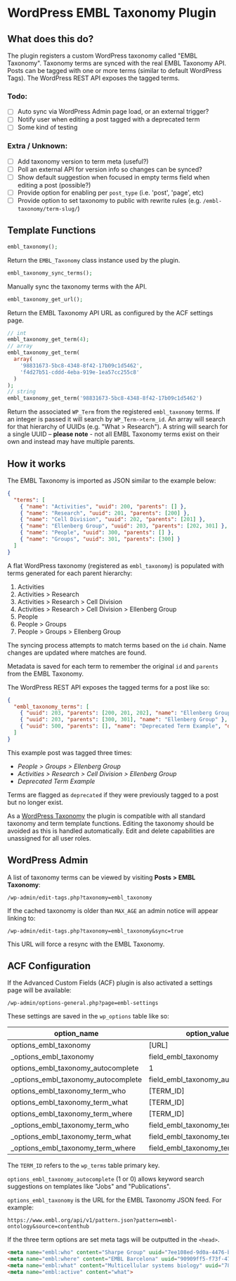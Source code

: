 # WordPress EMBL Taxonomy Plugin

## What does this do?

The plugin registers a custom WordPress taxonomy called "EMBL Taxonomy". Taxonomy terms are synced with the real EMBL Taxonomy API. Posts can be tagged with one or more terms (similar to default WordPress Tags). The WordPress REST API exposes the tagged terms.

### Todo:

 - [ ] Auto sync via WordPress Admin page load, or an external trigger?
 - [ ] Notify user when editing a post tagged with a deprecated term
 - [ ] Some kind of testing

### Extra / Unknown:

 - [ ] Add taxonomy version to term meta (useful?)
 - [ ] Poll an external API for version info so changes can be synced?
 - [ ] Show default suggestion when focused in empty terms field when editing a post (possible?)
 - [ ] Provide option for enabling per `post_type` (i.e. 'post', 'page', etc)
 - [ ] Provide option to set taxonomy to public with rewrite rules (e.g. `/embl-taxonomy/term-slug/`)

## Template Functions

```php
embl_taxonomy();
```

Return the `EMBL_Taxonomy` class instance used by the plugin.

```php
embl_taxonomy_sync_terms();
```

Manually sync the taxonomy terms with the API.

```php
embl_taxonomy_get_url();
```

Return the EMBL Taxonomy API URL as configured by the ACF settings page.

```php
// int
embl_taxonomy_get_term(4);
// array
embl_taxonomy_get_term(
  array(
    '98831673-5bc8-4348-8f42-17b09c1d5462',
    'f4d27b51-cddd-4eba-919e-1ea57cc255c8'
  )
);
// string
embl_taxonomy_get_term('98831673-5bc8-4348-8f42-17b09c1d5462')
```

Return the associated `WP_Term` from the registered `embl_taxonomy` terms. If an integer is passed it will search by `WP_Term->term_id`. An array will search for that hierarchy of UUIDs (e.g. "What > Research"). A string will search for a single UUID – **please note** - not all EMBL Taxonomy terms exist on their own and instead may have multiple parents.

## How it works

The EMBL Taxonomy is imported as JSON similar to the example below:

```json
{
  "terms": [
    { "name": "Activities", "uuid": 200, "parents": [] },
    { "name": "Research", "uuid": 201, "parents": [200] },
    { "name": "Cell Division", "uuid": 202, "parents": [201] },
    { "name": "Ellenberg Group", "uuid": 203, "parents": [202, 301] },
    { "name": "People", "uuid": 300, "parents": [] },
    { "name": "Groups", "uuid": 301, "parents": [300] }
  ]
}
```

A flat WordPress taxonomy (registered as `embl_taxonomy`) is populated with terms generated for each parent hierarchy:

1. Activities
2. Activities > Research
3. Activities > Research > Cell Division
4. Activities > Research > Cell Division > Ellenberg Group
5. People
6. People > Groups
7. People > Groups > Ellenberg Group

The syncing process attempts to match terms based on the `id` chain. Name changes are updated where matches are found.

Metadata is saved for each term to remember the original `id` and `parents` from the EMBL Taxonomy.

The WordPress REST API exposes the tagged terms for a post like so:

```json
{
  "embl_taxonomy_terms": [
    { "uuid": 203, "parents": [200, 201, 202], "name": "Ellenberg Group" },
    { "uuid": 203, "parents": [300, 301], "name": "Ellenberg Group" },
    { "uuid": 500, "parents": [], "name": "Deprecated Term Example", "deprecated": true }
  ]
}
```

This example post was tagged three times:

* *People > Groups > Ellenberg Group*
* *Activities > Research > Cell Division > Ellenberg Group*
* *Deprecated Term Example*

Terms are flagged as `deprecated` if they were previously tagged to a post but no longer exist.

As a [WordPress Taxonomy](https://codex.wordpress.org/Taxonomies) the plugin is compatible with all standard taxonomy and term template functions. Editing the taxonomy should be avoided as this is handled automatically. Edit and delete capabilities are unassigned for all user roles.

## WordPress Admin

A list of taxonomy terms can be viewed by visiting **Posts > EMBL Taxonomy**:

```
/wp-admin/edit-tags.php?taxonomy=embl_taxonomy
```

If the cached taxonomy is older than `MAX_AGE` an admin notice will appear linking to:

```
/wp-admin/edit-tags.php?taxonomy=embl_taxonomy&sync=true
```

This URL will force a resync with the EMBL Taxonomy.

## ACF Configuration

If the Advanced Custom Fields (ACF) plugin is also activated a settings page will be available:

```
/wp-admin/options-general.php?page=embl-settings
```

These settings are saved in the `wp_options` table like so:

| option_name | option_value |
| ----------- | ------------ |
| options_embl_taxonomy | [URL] |
| \_options_embl_taxonomy | field_embl_taxonomy |
| options_embl_taxonomy_autocomplete | 1 |
| \_options_embl_taxonomy_autocomplete | field_embl_taxonomy_autocomplete |
| options_embl_taxonomy_term_who | [TERM_ID] |
| options_embl_taxonomy_term_what | [TERM_ID] |
| options_embl_taxonomy_term_where | [TERM_ID] |
| \_options_embl_taxonomy_term_who | field_embl_taxonomy_term_who |
| \_options_embl_taxonomy_term_what | field_embl_taxonomy_term_what |
| \_options_embl_taxonomy_term_where | field_embl_taxonomy_term_where |

The `TERM_ID` refers to the `wp_terms` table primary key.

`options_embl_taxonomy_autocomplete` (1 or 0) allows keyword search suggestions on templates like "Jobs" and "Publications".

`options_embl_taxonomy` is the URL for the EMBL Taxonomy JSON feed. For example:

```
https://www.embl.org/api/v1/pattern.json?pattern=embl-ontology&source=contenthub
```

If the three term options are set meta tags will be outputted in the `<head>`.

```html
<meta name="embl:who" content="Sharpe Group" uuid="7ee108ed-9d0a-4476-bc75-acad5f02c5a0">
<meta name="embl:where" content="EMBL Barcelona" uuid="90909ff5-f73f-4799-9c25-4427ce84eea0">
<meta name="embl:what" content="Multicellular systems biology" uuid="7869db5e-2b20-4308-b250-7b05ac81f740">
<meta name="embl:active" content="what">
```

